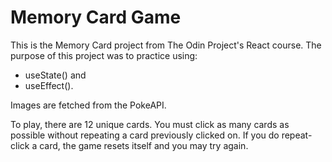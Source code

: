 # Memory Card Game

This is the Memory Card project from The Odin Project's React course. The purpose of this project was to practice using:
- useState() and
- useEffect().

Images are fetched from the PokeAPI.

To play, there are 12 unique cards. You must click as many cards as possible without repeating a card previously clicked on. If you do repeat-click a card, the game resets itself and you may try again.